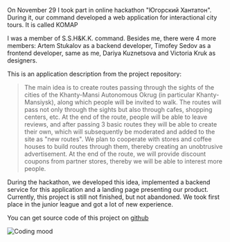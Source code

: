 On November 29 I took part in online hackathon "Югорский Хантатон". During it, our command developed a web application for interactional city tours. It is called KOMAP

I was a member of S.S.H&K.K. command. Besides me, there were 4 more members: Artem Stukalov as a backend developer, Timofey Sedov as a frontend developer, same as me, Dariya Kuznetsova and Victoria Kruk as designers.

This is an application description from the project repository:

> The main idea is to create routes passing through the sights of the cities of the Khanty-Mansi Autonomous Okrug (in particular Khanty-Mansiysk), along which people will be invited to walk. The routes will pass not only through the sights but also through cafes, shopping centers, etc. At the end of the route, people will be able to leave reviews, and after passing 3 basic routes they will be able to create their own, which will subsequently be moderated and added to the site as "new routes". We plan to cooperate with stores and coffee houses to build routes through them, thereby creating an unobtrusive advertisement. At the end of the route, we will provide discount coupons from partner stores, thereby we will be able to interest more people.

During the hackathon, we developed this idea, implemented a backend service for this application and a landing page presenting our product. Currently, this project is still not finished, but not abandoned. We took first place in the junior league and got a lot of new experience.

You can get source code of this project on [github](https://github.com/SSH-KK/hackathon2020_komap)

![Coding mood](/articles/Ugra_Hantaton/qsyj8SF.jpeg)
